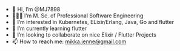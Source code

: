 - 👋 Hi, I’m @MJ7898
- 👨🏻‍🎓 I’m M. Sc. of Professional Software Engineering
- 👀 I’m interested in Kubernetes, ELixir/Erlang, Java, Go and flutter
- 🌱 I’m currently learning flutter<!--testing with gauge/taiko-->
- 💞️ I’m looking to collaborate on nice Elixir / Flutter Projects 
- 📫 How to reach me: mikka.jenne@gmail.com 

<!---
MJ7898/MJ7898 is a ✨ special ✨ repository because its `README.md` (this file) appears on your GitHub profile.
You can click the Preview link to take a look at your changes.
--->
